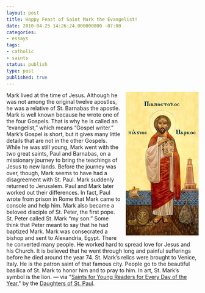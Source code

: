 ```yaml
---
layout: post
title: Happy Feast of Saint Mark the Evangelist!
date: 2010-04-25 14:26:24.000000000 -07:00
categories:
- essays
tags:
- catholic
- saints
status: publish
type: post
published: true
---
```

<img src="/assets/stmarkcoptic.jpg" alt="Saint Mark" style="float: right; padding-left: 1em;" /> Mark lived at the time of Jesus. Although he was not among the original twelve apostles, he was a relative of St. Barnabas the apostle. Mark is well known because he wrote one of the four Gospels. That is why he is called an “evangelist,” which means “Gospel writer.” Mark’s Gospel is short, but it gives many little details that are not in the other Gospels. While he was still young, Mark went with the two great saints, Paul and Barnabas, on a missionary journey to bring the teachings of Jesus to new lands. Before the journey was over, though, Mark seems to have had a disagreement with St. Paul. Mark suddenly returned to Jerusalem. Paul and Mark later worked out their differences. In fact, Paul wrote from prison in Rome that Mark came to console and help him. Mark also became a beloved disciple of St. Peter, the first pope. St. Peter called St. Mark “my son.” Some think that Peter meant to say that he had baptized Mark. Mark was consecrated a bishop and sent to Alexandria, Egypt. There he converted many people. He worked hard to spread love for Jesus and his Church. It is believed that he went through long and painful sufferings before he died around the year 74. St. Mark’s relics were brought to Venice, Italy. He is the patron saint of that famous city. People go to the beautiful basilica of St. Mark to honor him and to pray to him. In art, St. Mark’s symbol is the lion.
&mdash; via "[Saints for Young Readers for Every Day of the Year](http://jclubcatholic.org/stories/saints_april.php#25)," by the [Daughters of St. Paul](http://www.daughtersofstpaul.com/).
